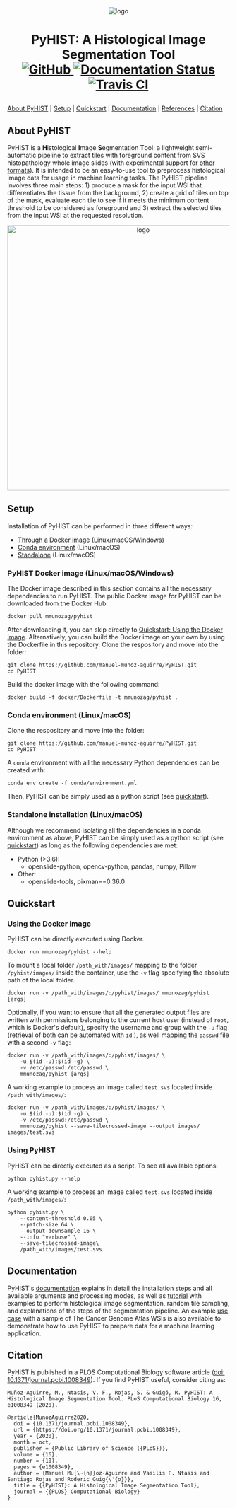 <div align="center">
<img src="https://raw.githubusercontent.com/manuel-munoz-aguirre/PyHIST/master/docs/resources/pyhist293px.png" alt="logo"></img>
</div>

<h1 align="center">
<p>PyHIST: A Histological Image Segmentation Tool
<br>
<a href="https://github.com/manuel-munoz-aguirre/PyHIST/blob/master/LICENSE">
<img alt="GitHub" src="https://img.shields.io/badge/License-GPLv3-blue.svg">
</a>

<a href='https://pyhist.readthedocs.io/en/latest/?badge=latest'>
<img src='https://readthedocs.org/projects/pyhist/badge/?version=latest' alt='Documentation Status' />
</a>

<a href='https://travis-ci.com/github/manuel-munoz-aguirre/PyHIST'>
<img src='https://travis-ci.com/manuel-munoz-aguirre/PyHIST.svg?branch=master' alt='Travis CI' />
</a>
</h1>

[About PyHIST](#about) | [Setup](#setup) | [Quickstart](#quickstart) | [Documentation](#documentation) | [References](#references) | [Citation](#citation)

## About PyHIST<a name="about"></a>

PyHIST is a **H**istological **I**mage **S**egmentation **T**ool: a lightweight semi-automatic pipeline to extract tiles with foreground content from SVS histopathology whole image slides (with experimental support for [other formats](#documentation)). It is intended to be an easy-to-use tool to preprocess histological image data for usage in machine learning tasks. The PyHIST pipeline involves three main steps: 1) produce a mask for the input WSI that differentiates the tissue from the background, 2) create a grid of tiles on top of the mask, evaluate each tile to see if it meets the minimum content threshold to be considered as foreground and 3) extract the selected tiles from the input WSI at the requested resolution.

<div align="center">
<img src="https://raw.githubusercontent.com/manuel-munoz-aguirre/PyHIST/master/docs/resources/how_pyhist_works.png" alt="logo" width=600></img>
</div>

## Setup<a name="setup"></a>
Installation of PyHIST can be performed in three different ways:
* [Through a Docker image](#docker) (Linux/macOS/Windows)
* [Conda environment](#conda) (Linux/macOS)
* [Standalone](#standalone) (Linux/macOS)

### PyHIST Docker image (Linux/macOS/Windows)<a name="docker"></a>
The Docker image described in this section contains all the necessary dependencies to run PyHIST. The public Docker image for PyHIST can be downloaded from the Docker Hub:
```shell
docker pull mmunozag/pyhist
```

After downloading it, you can skip directly to [Quickstart: Using the Docker image](#usedocker). Alternatively, you can build the Docker image on your own by using the Dockerfile in this repository. Clone the respository and move into the folder:
```shell
git clone https://github.com/manuel-munoz-aguirre/PyHIST.git
cd PyHIST
```

Build the docker image with the following command:
```shell
docker build -f docker/Dockerfile -t mmunozag/pyhist .
```

### Conda environment (Linux/macOS)<a name="conda"></a>
Clone the respository and move into the folder:
```shell
git clone https://github.com/manuel-munoz-aguirre/PyHIST.git
cd PyHIST
```

A `conda` environment with all the necessary Python dependencies can be created with:
```
conda env create -f conda/environment.yml
```

Then, PyHIST can be simply used as a python script (see [quickstart](#usescript)).

### Standalone installation (Linux/macOS)<a name="standalone"></a>
Although we recommend isolating all the dependencies in a conda environment as above, PyHIST can be simply used as a python script (see [quickstart](#usescript)) as long as the following dependencies are met:
* Python (>3.6):
  * openslide-python, opencv-python, pandas, numpy, Pillow
* Other:
  * openslide-tools, pixman==0.36.0


## Quickstart<a name="quickstart"></a>
### Using the Docker image<a name="usedocker"></a>
PyHIST can be directly executed using Docker.
```shell
docker run mmunozag/pyhist --help
```

To mount a local folder `/path_with/images/` mapping to the folder `/pyhist/images/` inside the container, use the `-v` flag specifying the absolute path of the local folder. 
```shell
docker run -v /path_with/images/:/pyhist/images/ mmunozag/pyhist [args]
```

Optionally, if you want to ensure that all the generated output files are written with permissions belonging to the current host user (instead of `root`, which is Docker's default), specify the username and group with the `-u` flag (retrieval of both can be automated with `id` ), as well mapping the `passwd` file with a second `-v` flag: 
```shell
docker run -v /path_with/images/:/pyhist/images/ \
	-u $(id -u):$(id -g) \ 
	-v /etc/passwd:/etc/passwd \
	mmunozag/pyhist [args]
```

A working example to process an image called `test.svs` located inside `/path_with/images/`:
```shell
docker run -v /path_with/images/:/pyhist/images/ \
	-u $(id -u):$(id -g) \
	-v /etc/passwd:/etc/passwd \
	mmunozag/pyhist --save-tilecrossed-image --output images/ images/test.svs
```

### Using PyHIST<a name="usescript"></a>
PyHIST can be directly executed as a script. To see all available options:
```
python pyhist.py --help
```

A working example to process an image called `test.svs` located inside `/path_with/images/`:
```
python pyhist.py \
	--content-threshold 0.05 \
	--patch-size 64 \
	--output-downsample 16 \
	--info "verbose" \
	--save-tilecrossed-image\
	/path_with/images/test.svs
```

## Documentation <a name="documentation"></a>
PyHIST's [documentation](https://pyhist.readthedocs.io/) explains in detail the installation steps and all available arguments and processing modes, as well as [tutorial](https://pyhist.readthedocs.io/en/latest/tutorial/) with examples to perform histological image segmentation, random tile sampling, and explanations of the steps of the segmentation pipeline. An example [use case](https://pyhist.readthedocs.io/en/latest/testcase/) with a sample of The Cancer Genome Atlas WSIs is also available to demonstrate how to use PyHIST to prepare data for a machine learning application.

## Citation <a name="citation"></a>
PyHIST is published in a PLOS Computational Biology software article ([doi: 10.1371/journal.pcbi.1008349](https://doi.org/10.1371/journal.pcbi.1008349)). If you find PyHIST useful, consider citing as:

```
Muñoz-Aguirre, M., Ntasis, V. F., Rojas, S. & Guigó, R. PyHIST: A Histological Image Segmentation Tool. PLoS Computational Biology 16, e1008349 (2020).

@article{MunozAguirre2020,
  doi = {10.1371/journal.pcbi.1008349},
  url = {https://doi.org/10.1371/journal.pcbi.1008349},
  year = {2020},
  month = oct,
  publisher = {Public Library of Science ({PLoS})},
  volume = {16},
  number = {10},
  pages = {e1008349},
  author = {Manuel Mu{\~{n}}oz-Aguirre and Vasilis F. Ntasis and Santiago Rojas and Roderic Guig{\'{o}}},
  title = {{PyHIST}: A Histological Image Segmentation Tool},
  journal = {{PLOS} Computational Biology}
}
```
